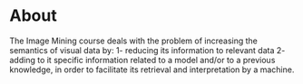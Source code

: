 # About
The Image Mining course deals with the problem of increasing the
semantics of visual data by:
1- reducing its information to relevant data
2- adding to it specific information related to a model and/or to a previous knowledge, in order to facilitate its retrieval and interpretation by a machine.
